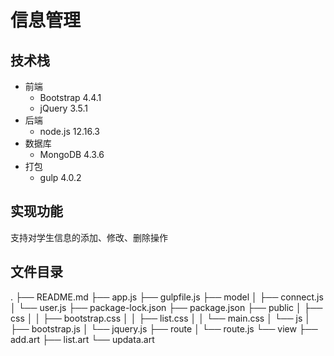 # 信息管理
## 技术栈
- 前端
  - Bootstrap 4.4.1
  - jQuery 3.5.1
- 后端
  - node.js 12.16.3
- 数据库
  - MongoDB 4.3.6
- 打包
  - gulp 4.0.2

## 实现功能
支持对学生信息的添加、修改、删除操作

## 文件目录
.
├── README.md
├── app.js
├── gulpfile.js
├── model
│   ├── connect.js
│   └── user.js
├── package-lock.json
├── package.json
├── public
│   ├── css
│   │   ├── bootstrap.css
│   │   ├── list.css
│   │   └── main.css
│   └── js
│       ├── bootstrap.js
│       └── jquery.js
├── route
│   └── route.js
└── view
    ├── add.art
    ├── list.art
    └── updata.art